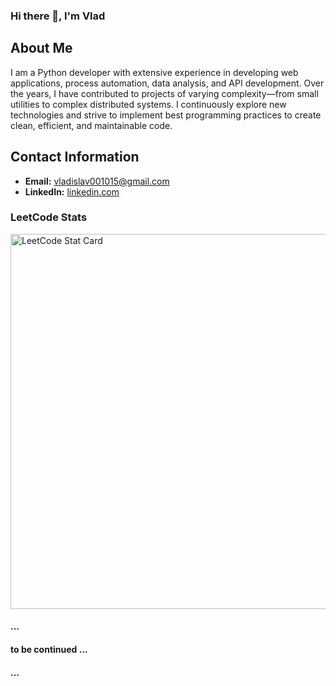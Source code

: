 ### Hi there 👋, I'm Vlad

## About Me
I am a Python developer with extensive experience in developing web applications, process automation, data analysis, and API development. Over the years, I have contributed to projects of varying complexity—from small utilities to complex distributed systems. I continuously explore new technologies and strive to implement best programming practices to create clean, efficient, and maintainable code.

## Contact Information
- **Email:** vladislav001015@gmail.com
- **LinkedIn:** [linkedin.com](http://linkedin.com/in/vladislav-prostakov-446663211)

### LeetCode Stats
<img alt="LeetCode Stat Card" src="https://leetcode-stats.vercel.app/api?username=Vladislav001015&theme=Dark" width="600"/>



#### ...
#### to be continued ...
#### ...
